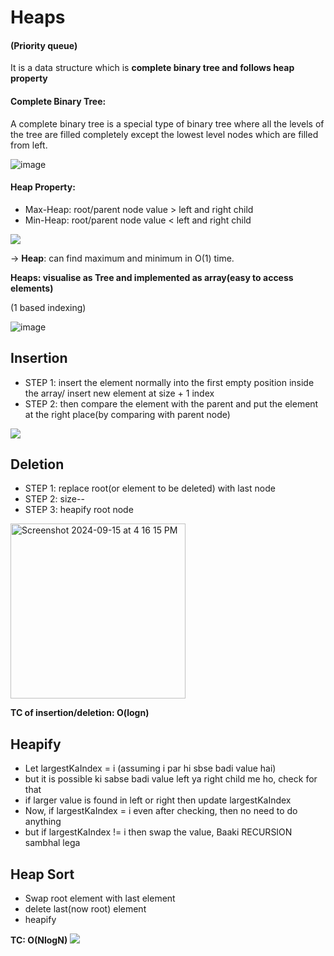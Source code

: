 # Heaps 
#### (Priority queue)
It is a data structure which is **complete binary tree and follows heap property**

#### Complete Binary Tree:
A complete binary tree is a special type of binary tree where all the levels of the tree are filled completely except the lowest level nodes which are filled from left.

![image](https://github.com/user-attachments/assets/e1d2e8c6-ba8b-43e8-bbdd-f1805d61a482)

#### Heap Property:
- Max-Heap: root/parent node value > left and right child
- Min-Heap: root/parent node value < left and right child
<img src="https://media.geeksforgeeks.org/wp-content/cdn-uploads/20221220165711/MinHeapAndMaxHeap1.png">

-> **Heap**: can find maximum and minimum in O(1) time.

**Heaps: visualise as Tree and implemented as array(easy to access elements)**

(1 based indexing)

![image](https://github.com/user-attachments/assets/1aeb1b45-fb05-450a-8c99-9e3d6a2f0e53)


## Insertion
- STEP 1: insert the element normally into the first empty position inside the array/ insert new element at size + 1 index
- STEP 2: then compare the element with the parent and put the element at the right place(by comparing with parent node)
<img src="https://www.codingeek.com/wp-content/uploads/2016/11/HeapInsertion.png">

## Deletion
- STEP 1: replace root(or element to be deleted) with last node
- STEP 2: size--
- STEP 3: heapify root node
<img width="280" alt="Screenshot 2024-09-15 at 4 16 15 PM" src="https://github.com/user-attachments/assets/e676bb4a-ebea-4015-9893-286ac8a730bb">

**TC of insertion/deletion: O(logn)**

## Heapify
- Let largestKaIndex = i (assuming i par hi sbse badi value hai)
- but it is possible ki sabse badi value left ya right child me ho, check for that
- if larger value is found in left or right then update largestKaIndex
- Now, if largestKaIndex = i even after checking, then no need to do anything
- but if largestKaIndex != i then swap the value, Baaki RECURSION sambhal lega

## Heap Sort
- Swap root element with last element
- delete last(now root) element
- heapify

**TC: O(NlogN)**
<img src="https://miro.medium.com/v2/resize:fit:1400/format:webp/1*FNfDwQYa3wN-zcma1c1bfQ.png">


